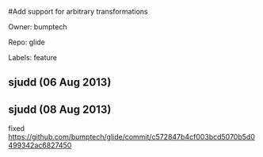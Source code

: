 #Add support for arbitrary transformations

Owner: bumptech

Repo: glide

Labels: feature 

## sjudd (06 Aug 2013)



## sjudd (08 Aug 2013)

fixed https://github.com/bumptech/glide/commit/c572847b4cf003bcd5070b5d0499342ac6827450


